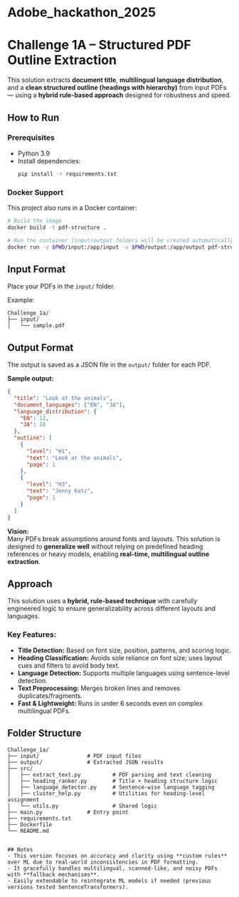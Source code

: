 # Adobe_hackathon_2025

# Challenge 1A – Structured PDF Outline Extraction

This solution extracts **document title**, **multilingual language distribution**, and a **clean structured outline (headings with hierarchy)** from input PDFs — using a **hybrid rule-based approach** designed for robustness and speed.

## How to Run

### Prerequisites
- Python 3.9
- Install dependencies:
  ```bash
  pip install -r requirements.txt
  ```

### Docker Support 
This project also runs in a Docker container:

```bash
# Build the image
docker build -t pdf-structure .

# Run the container (input/output folders will be created automatically)
docker run -v $PWD/input:/app/input -v $PWD/output:/app/output pdf-structure
```

## Input Format

Place your PDFs in the `input/` folder.

Example:
```
Challenge_1a/
├── input/
│   └── sample.pdf
```

## Output Format

The output is saved as a JSON file in the `output/` folder for each PDF.

**Sample output:**
```json
{
  "title": "Look at the animals",
  "document_languages": ["EN", "JA"],
  "language_distribution": {
    "EN": 12,
    "JA": 10
  },
  "outline": [
    {
      "level": "H1",
      "text": "Look at the animals",
      "page": 1
    },
    {
      "level": "H3",
      "text": "Jenny Katz",
      "page": 1
    }
  ]
}
```
**Vision:**  
Many PDFs break assumptions around fonts and layouts. This solution is designed to **generalize well** without relying on predefined heading references or heavy models, enabling **real-time, multilingual outline extraction**.


## Approach

This solution uses a **hybrid, rule-based technique** with carefully engineered logic to ensure generalizability across different layouts and languages.

###  Key Features:
- **Title Detection:** Based on font size, position, patterns, and scoring logic.
- **Heading Classification:** Avoids sole reliance on font size; uses layout cues and filters to avoid body text.
- **Language Detection:** Supports multiple languages using sentence-level detection.
- **Text Preprocessing:** Merges broken lines and removes duplicates/fragments.
- **Fast & Lightweight:** Runs in under 6 seconds even on complex multilingual PDFs.


## Folder Structure

```
Challenge_1a/
├── input/               # PDF input files
├── output/              # Extracted JSON results
├── src/
│   ├── extract_text.py          # PDF parsing and text cleaning
│   ├── heading_ranker.py        # Title + heading structure logic
│   ├── language_detector.py     # Sentence-wise language tagging
│   ├── cluster_help.py          # Utilities for heading-level assignment
│   └── utils.py                 # Shared logic
├── main.py              # Entry point
├── requirements.txt
├── Dockerfile
└── README.md


## Notes
- This version focuses on accuracy and clarity using **custom rules** over ML due to real-world inconsistencies in PDF formatting.
- It gracefully handles multilingual, scanned-like, and noisy PDFs with **fallback mechanisms**.
- Easily extendable to reintegrate ML models if needed (previous versions tested SentenceTransformers).



 